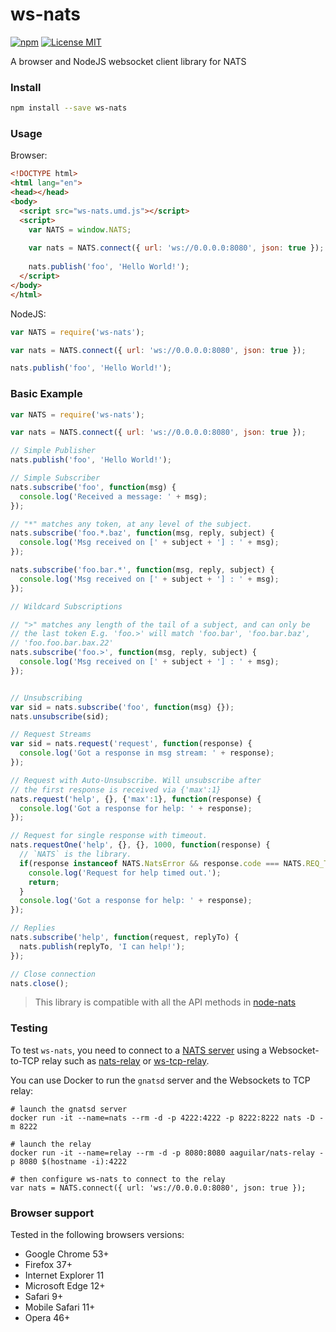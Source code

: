 # ws-nats
[![npm](https://img.shields.io/npm/v/ws-nats.svg)](https://www.npmjs.com/package/ws-nats)
[![License MIT](https://img.shields.io/npm/l/ws-nats.svg)](http://opensource.org/licenses/MIT)

A browser and NodeJS websocket client library for NATS

### Install

```bash
npm install --save ws-nats
```

### Usage

Browser:

```html
<!DOCTYPE html>
<html lang="en">
<head></head>
<body>
  <script src="ws-nats.umd.js"></script>
  <script>
    var NATS = window.NATS;
    
    var nats = NATS.connect({ url: 'ws://0.0.0.0:8080', json: true });
    
    nats.publish('foo', 'Hello World!');
  </script>
</body>
</html>
```

NodeJS:
```javascript
var NATS = require('ws-nats');

var nats = NATS.connect({ url: 'ws://0.0.0.0:8080', json: true });

nats.publish('foo', 'Hello World!');
``` 

### Basic Example

```javascript
var NATS = require('ws-nats');

var nats = NATS.connect({ url: 'ws://0.0.0.0:8080', json: true });

// Simple Publisher
nats.publish('foo', 'Hello World!');

// Simple Subscriber
nats.subscribe('foo', function(msg) {
  console.log('Received a message: ' + msg);
});

// "*" matches any token, at any level of the subject.
nats.subscribe('foo.*.baz', function(msg, reply, subject) {
  console.log('Msg received on [' + subject + '] : ' + msg);
});

nats.subscribe('foo.bar.*', function(msg, reply, subject) {
  console.log('Msg received on [' + subject + '] : ' + msg);
});

// Wildcard Subscriptions

// ">" matches any length of the tail of a subject, and can only be
// the last token E.g. 'foo.>' will match 'foo.bar', 'foo.bar.baz',
// 'foo.foo.bar.bax.22'
nats.subscribe('foo.>', function(msg, reply, subject) {
  console.log('Msg received on [' + subject + '] : ' + msg);
});


// Unsubscribing
var sid = nats.subscribe('foo', function(msg) {});
nats.unsubscribe(sid);

// Request Streams
var sid = nats.request('request', function(response) {
  console.log('Got a response in msg stream: ' + response);
});

// Request with Auto-Unsubscribe. Will unsubscribe after
// the first response is received via {'max':1}
nats.request('help', {}, {'max':1}, function(response) {
  console.log('Got a response for help: ' + response);
});

// Request for single response with timeout.
nats.requestOne('help', {}, {}, 1000, function(response) {
  // `NATS` is the library.
  if(response instanceof NATS.NatsError && response.code === NATS.REQ_TIMEOUT) {
    console.log('Request for help timed out.');
    return;
  }
  console.log('Got a response for help: ' + response);
});

// Replies
nats.subscribe('help', function(request, replyTo) {
  nats.publish(replyTo, 'I can help!');
});

// Close connection
nats.close();
```

> This library is compatible with all the API methods in [node-nats](https://github.com/nats-io/node-nats#basic-usage)

### Testing

To test `ws-nats`, you need to connect to a [NATS server](https://github.com/nats-io/gnatsd) using a Websocket-to-TCP relay such as [nats-relay](https://hub.docker.com/r/aaguilar/nats-relay/) or [ws-tcp-relay](https://github.com/isobit/ws-tcp-relay).

You can use Docker to run the `gnatsd` server and the Websockets to TCP relay:

```
# launch the gnatsd server
docker run -it --name=nats --rm -d -p 4222:4222 -p 8222:8222 nats -D -m 8222

# launch the relay
docker run -it --name=relay --rm -d -p 8080:8080 aaguilar/nats-relay -p 8080 $(hostname -i):4222

# then configure ws-nats to connect to the relay
var nats = NATS.connect({ url: 'ws://0.0.0.0:8080', json: true });
```

### Browser support

Tested in the following browsers versions:

* Google Chrome 53+
* Firefox 37+
* Internet Explorer 11
* Microsoft Edge 12+
* Safari 9+
* Mobile Safari 11+
* Opera 46+

